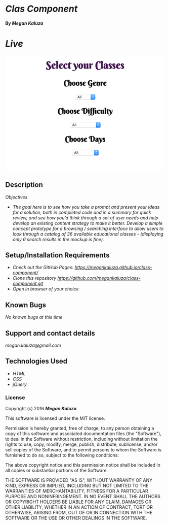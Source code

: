 # _Clas Component_

#### By _**Megan Kaluza**_

# _Live_
![screenshot](img/screen_shot.png)

## Description

_Objectives_

* _The goal here is to see how you take a prompt and present your ideas for a solution, both in completed code and in a summary for quick review, and see how you’d think through a set of user needs and help develop an existing content strategy to make it better.  Develop a simple concept prototype for a browsing / searching interface to allow users to look through a catalog of 36 available educational classes - (displaying only 6 search results in the mockup is fine)._

## Setup/Installation Requirements

* _Check out the GitHub Pages: https://megankaluza.github.io/class-component/_
* _Clone this repository https://github.com/megankaluza/class-component.git_
* _Open in browser of your choice_

## Known Bugs

_No known bugs at this time_

## Support and contact details

  _megan.kaluza@gmail.com_

## Technologies Used

* _HTML_
* _CSS_
* _jQuery_

### License

Copyright (c) 2016 **_Megan Kaluza_**

This software is licensed under the MIT license.

Permission is hereby granted, free of charge, to any person obtaining a copy of this software and associated documentation files (the "Software"), to deal in the Software without restriction, including without limitation the rights to use, copy, modify, merge, publish, distribute, sublicense, and/or sell copies of the Software, and to permit persons to whom the Software is furnished to do so, subject to the following conditions:

The above copyright notice and this permission notice shall be included in all copies or substantial portions of the Software.

THE SOFTWARE IS PROVIDED "AS IS", WITHOUT WARRANTY OF ANY KIND, EXPRESS OR IMPLIED, INCLUDING BUT NOT LIMITED TO THE WARRANTIES OF MERCHANTABILITY, FITNESS FOR A PARTICULAR PURPOSE AND NONINFRINGEMENT. IN NO EVENT SHALL THE AUTHORS OR COPYRIGHT HOLDERS BE LIABLE FOR ANY CLAIM, DAMAGES OR OTHER LIABILITY, WHETHER IN AN ACTION OF CONTRACT, TORT OR OTHERWISE, ARISING FROM, OUT OF OR IN CONNECTION WITH THE SOFTWARE OR THE USE OR OTHER DEALINGS IN THE SOFTWARE.
